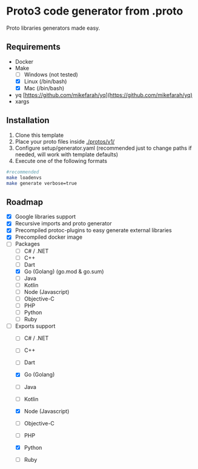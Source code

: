# Proto3 code generator from .proto

Proto libraries generators made easy.


## Requirements

- Docker
- Make
  - [ ] Windows (not tested)
  - [x] Linux (/bin/bash)
  - [x] Mac (/bin/bash)
- yq [https://github.com/mikefarah/yq](https://github.com/mikefarah/yq)
- xargs

## Installation

1. Clone this template
2. Place your proto files inside [./protos/v1/](./protos/v1/)
3. Configure setup/generator.yaml (recommended just to change paths if needed, will work with template defaults)
4. Execute one of the following formats
 
```bash
#recommended
make loadenvs
make generate verbose=true
```



## Roadmap

- [x] Google libraries support
- [x] Recursive imports and proto generator
- [x] Precompiled protoc-plugins to easy generate external libraries
- [x] Precompiled docker image
- [ ] Packages
  - [ ] C# / .NET
  - [ ] C++
  - [ ] Dart
  - [x] Go (Golang) (go.mod & go.sum)
  - [ ] Java
  - [ ] Kotlin
  - [ ] Node (Javascript)
  - [ ] Objective-C
  - [ ] PHP
  - [ ] Python
  - [ ] Ruby
- [ ] Exports support
  - [ ] C# / .NET
  - [ ] C++
  - [ ] Dart
  - [x] Go (Golang)
  - [ ] Java
  - [ ] Kotlin
  - [x] Node (Javascript)
  - [ ] Objective-C
  - [ ] PHP
  - [x] Python
  - [ ] Ruby



